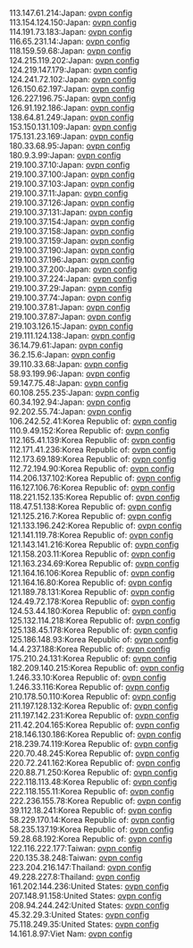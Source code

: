 113.147.61.214:Japan: [ovpn config](vpn/113_147_61_214.ovpn)  
113.154.124.150:Japan: [ovpn config](vpn/113_154_124_150.ovpn)  
114.191.73.183:Japan: [ovpn config](vpn/114_191_73_183.ovpn)  
116.65.231.14:Japan: [ovpn config](vpn/116_65_231_14.ovpn)  
118.159.59.68:Japan: [ovpn config](vpn/118_159_59_68.ovpn)  
124.215.119.202:Japan: [ovpn config](vpn/124_215_119_202.ovpn)  
124.219.147.179:Japan: [ovpn config](vpn/124_219_147_179.ovpn)  
124.241.72.102:Japan: [ovpn config](vpn/124_241_72_102.ovpn)  
126.150.62.197:Japan: [ovpn config](vpn/126_150_62_197.ovpn)  
126.227.196.75:Japan: [ovpn config](vpn/126_227_196_75.ovpn)  
126.91.192.186:Japan: [ovpn config](vpn/126_91_192_186.ovpn)  
138.64.81.249:Japan: [ovpn config](vpn/138_64_81_249.ovpn)  
153.150.131.109:Japan: [ovpn config](vpn/153_150_131_109.ovpn)  
175.131.23.169:Japan: [ovpn config](vpn/175_131_23_169.ovpn)  
180.33.68.95:Japan: [ovpn config](vpn/180_33_68_95.ovpn)  
180.9.3.99:Japan: [ovpn config](vpn/180_9_3_99.ovpn)  
219.100.37.10:Japan: [ovpn config](vpn/219_100_37_10.ovpn)  
219.100.37.100:Japan: [ovpn config](vpn/219_100_37_100.ovpn)  
219.100.37.103:Japan: [ovpn config](vpn/219_100_37_103.ovpn)  
219.100.37.11:Japan: [ovpn config](vpn/219_100_37_11.ovpn)  
219.100.37.126:Japan: [ovpn config](vpn/219_100_37_126.ovpn)  
219.100.37.131:Japan: [ovpn config](vpn/219_100_37_131.ovpn)  
219.100.37.154:Japan: [ovpn config](vpn/219_100_37_154.ovpn)  
219.100.37.158:Japan: [ovpn config](vpn/219_100_37_158.ovpn)  
219.100.37.159:Japan: [ovpn config](vpn/219_100_37_159.ovpn)  
219.100.37.190:Japan: [ovpn config](vpn/219_100_37_190.ovpn)  
219.100.37.196:Japan: [ovpn config](vpn/219_100_37_196.ovpn)  
219.100.37.200:Japan: [ovpn config](vpn/219_100_37_200.ovpn)  
219.100.37.224:Japan: [ovpn config](vpn/219_100_37_224.ovpn)  
219.100.37.29:Japan: [ovpn config](vpn/219_100_37_29.ovpn)  
219.100.37.74:Japan: [ovpn config](vpn/219_100_37_74.ovpn)  
219.100.37.81:Japan: [ovpn config](vpn/219_100_37_81.ovpn)  
219.100.37.87:Japan: [ovpn config](vpn/219_100_37_87.ovpn)  
219.103.126.15:Japan: [ovpn config](vpn/219_103_126_15.ovpn)  
219.111.124.138:Japan: [ovpn config](vpn/219_111_124_138.ovpn)  
36.14.79.61:Japan: [ovpn config](vpn/36_14_79_61.ovpn)  
36.2.15.6:Japan: [ovpn config](vpn/36_2_15_6.ovpn)  
39.110.33.68:Japan: [ovpn config](vpn/39_110_33_68.ovpn)  
58.93.199.96:Japan: [ovpn config](vpn/58_93_199_96.ovpn)  
59.147.75.48:Japan: [ovpn config](vpn/59_147_75_48.ovpn)  
60.108.255.235:Japan: [ovpn config](vpn/60_108_255_235.ovpn)  
60.34.192.94:Japan: [ovpn config](vpn/60_34_192_94.ovpn)  
92.202.55.74:Japan: [ovpn config](vpn/92_202_55_74.ovpn)  
106.242.52.41:Korea Republic of: [ovpn config](vpn/106_242_52_41.ovpn)  
110.9.49.152:Korea Republic of: [ovpn config](vpn/110_9_49_152.ovpn)  
112.165.41.139:Korea Republic of: [ovpn config](vpn/112_165_41_139.ovpn)  
112.171.41.236:Korea Republic of: [ovpn config](vpn/112_171_41_236.ovpn)  
112.173.69.189:Korea Republic of: [ovpn config](vpn/112_173_69_189.ovpn)  
112.72.194.90:Korea Republic of: [ovpn config](vpn/112_72_194_90.ovpn)  
114.206.137.102:Korea Republic of: [ovpn config](vpn/114_206_137_102.ovpn)  
116.127.106.76:Korea Republic of: [ovpn config](vpn/116_127_106_76.ovpn)  
118.221.152.135:Korea Republic of: [ovpn config](vpn/118_221_152_135.ovpn)  
118.47.51.138:Korea Republic of: [ovpn config](vpn/118_47_51_138.ovpn)  
121.125.216.7:Korea Republic of: [ovpn config](vpn/121_125_216_7.ovpn)  
121.133.196.242:Korea Republic of: [ovpn config](vpn/121_133_196_242.ovpn)  
121.141.119.78:Korea Republic of: [ovpn config](vpn/121_141_119_78.ovpn)  
121.143.141.216:Korea Republic of: [ovpn config](vpn/121_143_141_216.ovpn)  
121.158.203.11:Korea Republic of: [ovpn config](vpn/121_158_203_11.ovpn)  
121.163.234.69:Korea Republic of: [ovpn config](vpn/121_163_234_69.ovpn)  
121.164.16.106:Korea Republic of: [ovpn config](vpn/121_164_16_106.ovpn)  
121.164.16.80:Korea Republic of: [ovpn config](vpn/121_164_16_80.ovpn)  
121.189.78.131:Korea Republic of: [ovpn config](vpn/121_189_78_131.ovpn)  
124.49.72.178:Korea Republic of: [ovpn config](vpn/124_49_72_178.ovpn)  
124.53.44.180:Korea Republic of: [ovpn config](vpn/124_53_44_180.ovpn)  
125.132.114.218:Korea Republic of: [ovpn config](vpn/125_132_114_218.ovpn)  
125.138.45.178:Korea Republic of: [ovpn config](vpn/125_138_45_178.ovpn)  
125.186.148.93:Korea Republic of: [ovpn config](vpn/125_186_148_93.ovpn)  
14.4.237.188:Korea Republic of: [ovpn config](vpn/14_4_237_188.ovpn)  
175.210.24.131:Korea Republic of: [ovpn config](vpn/175_210_24_131.ovpn)  
182.209.140.215:Korea Republic of: [ovpn config](vpn/182_209_140_215.ovpn)  
1.246.33.10:Korea Republic of: [ovpn config](vpn/1_246_33_10.ovpn)  
1.246.33.116:Korea Republic of: [ovpn config](vpn/1_246_33_116.ovpn)  
210.178.50.110:Korea Republic of: [ovpn config](vpn/210_178_50_110.ovpn)  
211.197.128.132:Korea Republic of: [ovpn config](vpn/211_197_128_132.ovpn)  
211.197.142.231:Korea Republic of: [ovpn config](vpn/211_197_142_231.ovpn)  
211.42.204.165:Korea Republic of: [ovpn config](vpn/211_42_204_165.ovpn)  
218.146.130.186:Korea Republic of: [ovpn config](vpn/218_146_130_186.ovpn)  
218.239.74.119:Korea Republic of: [ovpn config](vpn/218_239_74_119.ovpn)  
220.70.48.245:Korea Republic of: [ovpn config](vpn/220_70_48_245.ovpn)  
220.72.241.162:Korea Republic of: [ovpn config](vpn/220_72_241_162.ovpn)  
220.88.71.250:Korea Republic of: [ovpn config](vpn/220_88_71_250.ovpn)  
222.118.113.48:Korea Republic of: [ovpn config](vpn/222_118_113_48.ovpn)  
222.118.155.11:Korea Republic of: [ovpn config](vpn/222_118_155_11.ovpn)  
222.236.155.78:Korea Republic of: [ovpn config](vpn/222_236_155_78.ovpn)  
39.112.18.241:Korea Republic of: [ovpn config](vpn/39_112_18_241.ovpn)  
58.229.170.14:Korea Republic of: [ovpn config](vpn/58_229_170_14.ovpn)  
58.235.137.19:Korea Republic of: [ovpn config](vpn/58_235_137_19.ovpn)  
59.28.68.192:Korea Republic of: [ovpn config](vpn/59_28_68_192.ovpn)  
122.116.222.177:Taiwan: [ovpn config](vpn/122_116_222_177.ovpn)  
220.135.38.248:Taiwan: [ovpn config](vpn/220_135_38_248.ovpn)  
223.204.216.147:Thailand: [ovpn config](vpn/223_204_216_147.ovpn)  
49.228.227.8:Thailand: [ovpn config](vpn/49_228_227_8.ovpn)  
161.202.144.236:United States: [ovpn config](vpn/161_202_144_236.ovpn)  
207.148.91.158:United States: [ovpn config](vpn/207_148_91_158.ovpn)  
208.94.244.242:United States: [ovpn config](vpn/208_94_244_242.ovpn)  
45.32.29.3:United States: [ovpn config](vpn/45_32_29_3.ovpn)  
75.118.249.35:United States: [ovpn config](vpn/75_118_249_35.ovpn)  
14.161.8.97:Viet Nam: [ovpn config](vpn/14_161_8_97.ovpn)  
